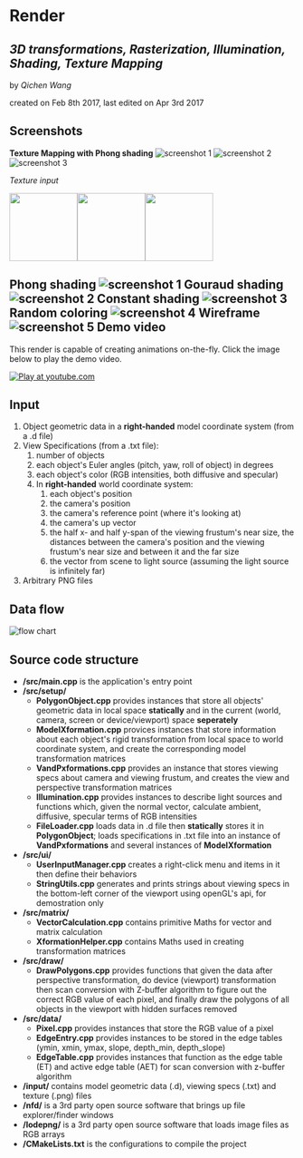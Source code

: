**Render**
================================
   *3D transformations, Rasterization, Illumination, Shading, Texture Mapping*
   -------------------------------------------------------------
by *Qichen Wang*

created on Feb 8th 2017, last edited on Apr 3rd 2017

Screenshots
-----------
**Texture Mapping with Phong shading**
![screenshot 1](https://github.com/QichenW/MyRenderDocumentations/blob/master/progress/screen_shot_1.png "screenshot 1")
![screenshot 2](https://github.com/QichenW/MyRenderDocumentations/blob/master/progress/screen_shot_2.png "screenshot 2")
![screenshot 3](https://github.com/QichenW/MyRenderDocumentations/blob/master/progress/screen_shot_3.png "screenshot 3")

*Texture input*

<img src="https://github.com/QichenW/MyRenderDocumentations/blob/master/Lab4/stripes_green.png" width="120"/><img src="https://github.com/QichenW/MyRenderDocumentations/blob/master/Lab4/harlequin_check_purple.png" width="120"/><img src="https://github.com/QichenW/MyRenderDocumentations/blob/master/Lab4/leopard_print_yellow.png" width="120"/> 


**Phong shading**
![screenshot 1](https://github.com/QichenW/MyRenderDocumentations/blob/master/progress/screenshot__1.png "screenshot 1")
**Gouraud shading**
![screenshot 2](https://github.com/QichenW/MyRenderDocumentations/blob/master/progress/screenshot_2.png "screenshot 2")
**Constant shading**
![screenshot 3](https://github.com/QichenW/MyRenderDocumentations/blob/master/progress/screenshot_3.png "screenshot 3")
**Random coloring**
![screenshot 4](https://github.com/QichenW/MyRenderDocumentations/blob/master/progress/screenshot_4.png "screenshot 4")
**Wireframe**
![screenshot 5](https://github.com/QichenW/MyRenderDocumentations/blob/master/progress/screenshot_5.png "screenshot 5")
Demo video
---------
This render is capable of creating animations on-the-fly. Click the image below to play the demo video.

[![Play at youtube.com](https://img.youtube.com/vi/SxIMqGQxuWE/0.jpg "Play at youtube.com")](https://youtu.be/SxIMqGQxuWE)

Input
-----
   1. Object geometric data in a **right-handed** model coordinate system (from a .d file)
   2. View Specifications (from a .txt file):
      1. number of objects
      2. each object's Euler angles (pitch, yaw, roll of object) in degrees
      3. each object's color (RGB intensities, both diffusive and specular)
      4. In **right-handed** world coordinate system:
         1. each object's position
         2. the camera's position
         3. the camera's reference point (where it's looking at)
         4. the camera's up vector
         5. the half x- and half y-span of the viewing frustum's near size, the distances between the camera's position and the viewing frustum's near size and between it and the far size
         6. the vector from scene to light source (assuming the light source is infinitely far)
   3. Arbitrary PNG files

Data flow
---------
![flow chart](https://github.com/QichenW/MyRenderDocumentations/blob/master/progress/data_flow_4.png "Data flow chart of the software")

Source code structure
----------------------

  * **/src/main.cpp** is the application's entry point
  * **/src/setup/**
    * **PolygonObject.cpp** provides instances that store all objects' geometric data in local space **statically** and in the current (world, camera, screen or device/viewport) space **seperately**
    * **ModelXformation.cpp** provices instances that store information about each object's rigid transformation from local space to world coordinate system, and create the corresponding model transformation matrices
    * **VandPxformations.cpp** provides an instance that stores viewing specs about camera and viewing frustum, and creates the view and perspective transformation matrices
    * **Illumination.cpp** provides instances to describe light sources and functions which, given the normal vector, calculate ambient, diffusive, specular terms of RGB intensities
    * **FileLoader.cpp** loads data in .d file then **statically** stores it in **PolygonObject**; loads specifications in .txt file into an instance of **VandPxformations** and several instances of **ModelXformation**
  * **/src/ui/**  
    * **UserInputManager.cpp** creates a right-click menu and items in it then define their behaviors
    * **StringUtils.cpp** generates and prints strings about viewing specs in the bottom-left corner of the viewport using openGL's api, for demostration only
  * **/src/matrix/**  
    * **VectorCalculation.cpp** contains primitive Maths for vector and matrix calculation 
    * **XformationHelper.cpp** contains Maths used in creating transformation matrices
  * **/src/draw/**  
    * **DrawPolygons.cpp** provides functions that given the data after perspective transformation, do device (viewport) transformation then scan conversion with Z-buffer algorithm to figure out the correct RGB value of each pixel, and finally draw the polygons of all objects in the viewport with hidden surfaces removed
  * **/src/data/**
    * **Pixel.cpp** provides instances that store the RGB value of a pixel
    * **EdgeEntry.cpp** provides instances to be stored in the edge tables (ymin, xmin, ymax, slope, depth_min, depth_slope)
    * **EdgeTable.cpp** provides instances that function as the edge table (ET) and active edge table (AET) for scan conversion with z-buffer algorithm
  * **/input/** contains model geometric data (.d), viewing specs (.txt) and texture (.png) files
  * **/nfd/** is a 3rd party open source software that brings up file explorer/finder windows
  * **/lodepng/** is a 3rd party open source software that loads image files as RGB arrays
  * **/CMakeLists.txt** is the configurations to compile the project
